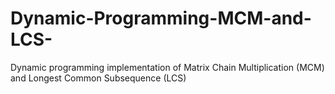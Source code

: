 # Dynamic-Programming-MCM-and-LCS-
Dynamic programming implementation of Matrix Chain Multiplication (MCM) and Longest Common Subsequence (LCS)
